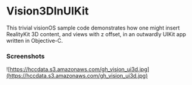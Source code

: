 #  Vision3DInUIKit

This trivial visionOS sample code demonstrates how one might insert RealityKit 3D content, and views with z offset, in an outwardly UIKit app written in Objective-C.

### Screenshots
![https://hccdata.s3.amazonaws.com/gh_vision_ui3d.jpg](https://hccdata.s3.amazonaws.com/gh_vision_ui3d.jpg)
